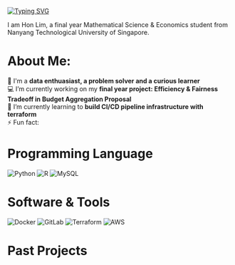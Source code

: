 [![Typing SVG](https://readme-typing-svg.demolab.com?font=Fira+Code&pause=1000&color=02041F&width=435&lines=Hello+visitor+%3AD)](https://git.io/typing-svg)

I am Hon Lim, a final year Mathematical Science & Economics student from Nanyang Technological University of Singapore. 

# About Me:
💭 I'm a **data enthuasiast, a problem solver and a curious learner** <br>
💻 I’m currently working on my **final year project: Efficiency & Fairness Tradeoff in Budget Aggregation Proposal** <br>
🌱 I’m currently learning to **build CI/CD pipeline infrastructure with terraform** <br>
⚡ Fun fact: 


# Programming Language
![Python](https://img.shields.io/badge/python-3670A0?style=for-the-badge&logo=python&logoColor=ffdd54) ![R](https://img.shields.io/badge/r-%23276DC3.svg?style=for-the-badge&logo=r&logoColor=white) ![MySQL](https://img.shields.io/badge/mysql-4479A1.svg?style=for-the-badge&logo=mysql&logoColor=white)

# Software & Tools
![Docker](https://img.shields.io/badge/docker-%230db7ed.svg?style=for-the-badge&logo=docker&logoColor=white) ![GitLab](https://img.shields.io/badge/gitlab-%23181717.svg?style=for-the-badge&logo=gitlab&logoColor=white) ![Terraform](https://img.shields.io/badge/terraform-%235835CC.svg?style=for-the-badge&logo=terraform&logoColor=white) ![AWS](https://img.shields.io/badge/AWS-%23FF9900.svg?style=for-the-badge&logo=amazon-aws&logoColor=white)

# Past Projects
